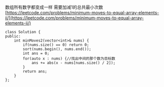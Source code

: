 数组所有数字都变成一样  需要加减1的总共最小次数
[https://leetcode.com/problems/minimum-moves-to-equal-array-elements-ii/](https://leetcode.com/problems/minimum-moves-to-equal-array-elements-ii/)
```
class Solution {
public:
    int minMoves2(vector<int>& nums) {
        if(nums.size() == 0) return 0;
        sort(nums.begin(), nums.end());
        int ans = 0;
        for(auto x : nums) {//找出中间的那个数为目标数
            ans += abs(x - nums[nums.size() / 2]);
        }
        return ans;
    }
};
```
